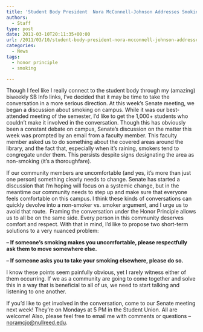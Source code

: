 ```yaml
---
title: 'Student Body President  Nora McConnell-Johnson Addresses Smoking on Campus'
authors: 
  - Staff
type: post
date: 2011-03-10T20:11:35+00:00
url: /2011/03/10/student-body-president-nora-mcconnell-johnson-addresses-smoking-on-campus/
categories:
  - News
tags:
  - honor principle
  - smoking

---
```

Though I feel like I really connect to the student body through my (amazing) biweekly SB Info links, I’ve decided that it may be time to take the conversation in a more serious direction. At this week’s Senate meeting, we began a discussion about smoking on campus. While it was our best-attended meeting of the semester, I’d like to get the 1,000+ students who couldn’t make it involved in the conversation. Though this has obviously been a constant debate on campus, Senate’s discussion on the matter this week was prompted by an email from a faculty member. This faculty member asked us to do something about the covered areas around the library, and the fact that, especially when it’s raining, smokers tend to congregate under them. This persists despite signs designating the area as non-smoking (it’s a thoroughfare).

If our community members are uncomfortable (and yes, it’s more than just one person) something clearly needs to change. Senate has started a discussion that I’m hoping will focus on a systemic change, but in the meantime our community needs to step up and make sure that everyone feels comfortable on this campus. I think these kinds of conversations can quickly devolve into a non-smoker vs. smoker argument, and I urge us to avoid that route.  Framing the conversation under the Honor Principle allows us to all be on the same side. Every person in this community deserves comfort and respect. With that in mind, I’d like to propose two short-term solutions to a very nuanced problem:

**&#8211; If someone’s smoking makes you uncomfortable, please respectfully ask them to move somewhere else.**

**&#8211; If someone asks you to take your smoking elsewhere, please do so.**

I know these points seem painfully obvious, yet I rarely witness either of them occurring. If we as a community are going to come together and solve this in a way that is beneficial to all of us, we need to start talking and listening to one another.

If you’d like to get involved in the conversation, come to our Senate meeting next week! They’re on Mondays at 5 PM in the Student Union. All are welcome! Also, please feel free to email me with comments or questions – [&#x6e;&#x6f;&#x72;&#x61;&#x6d;&#x63;&#x6a;&#x6f;&#x40;<span class="oe_displaynone">null</span>&#x72;&#x65;&#x65;&#x64;&#x2e;&#x65;&#x64;&#x75;][1].

 [1]: mailto:&#x6e;&#x6f;&#x72;&#x61;&#x6d;&#x63;&#x6a;&#x6f;&#x40;&#x72;&#x65;&#x65;&#x64;&#x2e;&#x65;&#x64;&#x75;